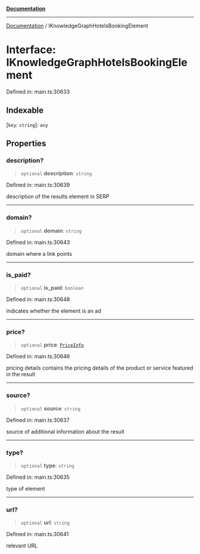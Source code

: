 [**Documentation**](../README.md)

***

[Documentation](../README.md) / IKnowledgeGraphHotelsBookingElement

# Interface: IKnowledgeGraphHotelsBookingElement

Defined in: main.ts:30633

## Indexable

\[`key`: `string`\]: `any`

## Properties

### description?

> `optional` **description**: `string`

Defined in: main.ts:30639

description of the results element in SERP

***

### domain?

> `optional` **domain**: `string`

Defined in: main.ts:30643

domain where a link points

***

### is\_paid?

> `optional` **is\_paid**: `boolean`

Defined in: main.ts:30648

indicates whether the element is an ad

***

### price?

> `optional` **price**: [`PriceInfo`](../classes/PriceInfo.md)

Defined in: main.ts:30646

pricing details
contains the pricing details of the product or service featured in the result

***

### source?

> `optional` **source**: `string`

Defined in: main.ts:30637

source of additional information about the result

***

### type?

> `optional` **type**: `string`

Defined in: main.ts:30635

type of element

***

### url?

> `optional` **url**: `string`

Defined in: main.ts:30641

relevant URL
